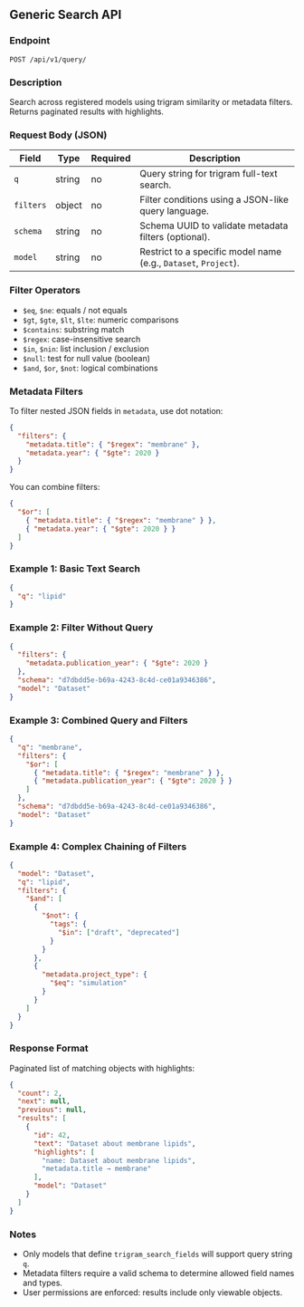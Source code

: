 ## Generic Search API

### Endpoint
`POST /api/v1/query/`

### Description
Search across registered models using trigram similarity or metadata filters. Returns paginated results with highlights.

### Request Body (JSON)

| Field       | Type     | Required | Description |
|-------------|----------|----------|-------------|
| `q`         | string   | no       | Query string for trigram full-text search. |
| `filters`   | object   | no       | Filter conditions using a JSON-like query language. |
| `schema`    | string   | no       | Schema UUID to validate metadata filters (optional). |
| `model`     | string   | no       | Restrict to a specific model name (e.g., `Dataset`, `Project`). |

### Filter Operators
- `$eq`, `$ne`: equals / not equals
- `$gt`, `$gte`, `$lt`, `$lte`: numeric comparisons
- `$contains`: substring match
- `$regex`: case-insensitive search
- `$in`, `$nin`: list inclusion / exclusion
- `$null`: test for null value (boolean)
- `$and`, `$or`, `$not`: logical combinations

### Metadata Filters
To filter nested JSON fields in `metadata`, use dot notation:
```json
{
  "filters": {
    "metadata.title": { "$regex": "membrane" },
    "metadata.year": { "$gte": 2020 }
  }
}
```

You can combine filters:
```json
{
  "$or": [
    { "metadata.title": { "$regex": "membrane" } },
    { "metadata.year": { "$gte": 2020 } }
  ]
}
```

### Example 1: Basic Text Search
```json
{
  "q": "lipid"
}
```

### Example 2: Filter Without Query
```json
{
  "filters": {
    "metadata.publication_year": { "$gte": 2020 }
  },
  "schema": "d7dbdd5e-b69a-4243-8c4d-ce01a9346386",
  "model": "Dataset"
}
```

### Example 3: Combined Query and Filters
```json
{
  "q": "membrane",
  "filters": {
    "$or": [
      { "metadata.title": { "$regex": "membrane" } },
      { "metadata.publication_year": { "$gte": 2020 } }
    ]
  },
  "schema": "d7dbdd5e-b69a-4243-8c4d-ce01a9346386",
  "model": "Dataset"
}
```

### Example 4: Complex Chaining of Filters
```json
{
  "model": "Dataset",
  "q": "lipid",
  "filters": {
    "$and": [
      {
        "$not": {
          "tags": {
            "$in": ["draft", "deprecated"]
          }
        }
      },
      {
        "metadata.project_type": {
          "$eq": "simulation"
        }
      }
    ]
  }
}
```

### Response Format
Paginated list of matching objects with highlights:
```json
{
  "count": 2,
  "next": null,
  "previous": null,
  "results": [
    {
      "id": 42,
      "text": "Dataset about membrane lipids",
      "highlights": [
        "name: Dataset about membrane lipids",
        "metadata.title → membrane"
      ],
      "model": "Dataset"
    }
  ]
}
```

### Notes
- Only models that define `trigram_search_fields` will support query string `q`.
- Metadata filters require a valid schema to determine allowed field names and types.
- User permissions are enforced: results include only viewable objects.

